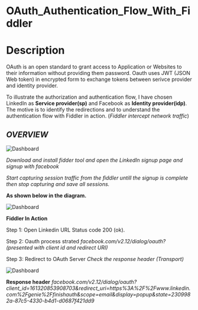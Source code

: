 # OAuth_Authentication_Flow_With_Fiddler

# Description

OAuth is an open standard to grant access to Application or Websites to their information without providing them password. Oauth uses JWT (JSON Web token) in encrypted form to exchange tokens between serivce provider and identity provider.

To illustrate the authorization and authentication flow, I have chosen LinkedIn as **Service provider(sp)** and Facebook as **Identity provider(idp)**. The motive is to identify the redirections and to understand the authentication flow with Fiddler in action. (*Fiddler intercept network traffic*)

## *OVERVIEW*

![Dashboard](https://anishpathan.files.wordpress.com/2020/05/oauth_authflow.jpg?w=1024)

*Download and install fidder tool and open the LinkedIn signup page and signup with facebook*

*Start capturing session traffic from the fiddler untill the signup is complete then stop capturing and save all sessions.*

**As shown below in the diagram.**

![Dashboard](https://s2.aconvert.com/convert/p3r68-cdx67/ttwkz-jw3sl.png)

**Fiddler In Action** 

Step 1: Open Linkedin URL Status code 200 (ok).

Step 2: Oauth process strated *facebook.com/v2.12/dialog/oauth? (presented with client id and redirect URI)*

Step 3: Redirect to OAuth Server *Check the response header (Transport)*


![Dashboard](https://anishpathan.files.wordpress.com/2020/05/4.png?w=1024)

**Response header** 
*facebook.com/v2.12/dialog/oauth?client_id=161320853908703&redirect_uri=https%3A%2F%2Fwww.linkedin.com%2Fgenie%2Ffinishauth&scope=email&display=popup&state=2309982a-87c5-4330-b4d1-d0687f421dd9*

